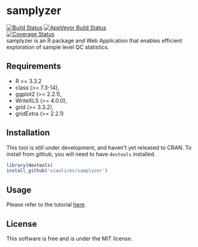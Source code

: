 # samplyzer
[![Build Status](https://travis-ci.com/xiaoli0/samplyzer.svg?branch=master)](https://travis-ci.org/xiaoli0/samplyzer)
[![AppVeyor Build  Status](https://ci.appveyor.com/api/projects/status/github/xiaoli0/samplyzer?branch=master&svg=true)](https://ci.appveyor.com/project/xiaoli0/samplyzer)  
[![Coverage Status](https://coveralls.io/repos/github/xiaolicbs/samplyzer/badge.svg?branch=master)](https://coveralls.io/github/xiaolicbs/samplyzer?branch=master)  
samplyzer is an R package and Web Application that enables efficient exploration of sample level QC statistics.

## Requirements
* R >= 3.3.2
* class (>= 7.3-14),
* ggplot2 (>= 2.2.1),
* WriteXLS (>= 4.0.0),
* grid (>= 3.3.2),
* gridExtra (>= 2.2.1)

## Installation
This tool is still under development, and haven't yet released to CRAN. To install from github, you will need to have `devtools` installed.

```r
library(devtools)
install_github('xiaolicbs/samplyzer')
```

## Usage
Please refer to the tutorial [here](vignetts/tutorial.Rmd).

## License
This software is free and is under the MIT license.
